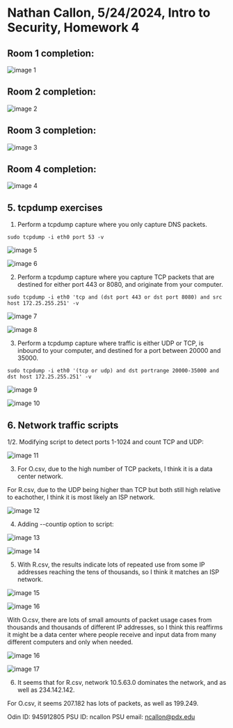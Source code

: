 # Nathan Callon, 5/24/2024, Intro to Security, Homework 4

## Room 1 completion:

![image 1](image.png)

## Room 2 completion:

![image 2](image-1.png)

## Room 3 completion:

![image 3](image-2.png)

## Room 4 completion:

![image 4](image-3.png)

## 5. tcpdump exercises

1. Perform a tcpdump capture where you only capture DNS packets.

```
sudo tcpdump -i eth0 port 53 -v
```

![image 5](image-4.png)

![image 6](image-7.png)

2. Perform a tcpdump capture where you capture TCP packets that are destined for either port 443 or 8080, and originate from your computer.

```
sudo tcpdump -i eth0 'tcp and (dst port 443 or dst port 8080) and src host 172.25.255.251' -v
```

![image 7](image-5.png)

![image 8](image-6.png)

3. Perform a tcpdump capture where traffic is either UDP or TCP, is inbound to your computer, and destined for a port between 20000 and 35000.

```
sudo tcpdump -i eth0 '(tcp or udp) and dst portrange 20000-35000 and dst host 172.25.255.251' -v
```

![image 9](image-8.png)

![image 10](image-9.png)

## 6. Network traffic scripts

1/2. Modifying script to detect ports 1-1024 and count TCP and UDP:

![image 11](image-11.png)

3. For O.csv, due to the high number of TCP packets, I think it is a data center network.

For R.csv, due to the UDP being higher than TCP but both still high relative to eachother, I think it is most likely an ISP network.

![image 12](image-12.png)

4. Adding --countip option to script:

![image 13](image-13.png)

![image 14](image-14.png)

5. With R.csv, the results indicate lots of repeated use from some IP addresses reaching the tens of thousands, so I think it matches an ISP network.

![image 15](image-15.png)

![image 16](image-18.png)

With O.csv, there are lots of small amounts of packet usage cases from thousands and thousands of different IP addresses, so I think this reaffirms it might be a data center where people receive and input data from many different computers and only when needed.

![image 16](image-16.png)

![image 17](image-17.png)

6. It seems that for R.csv, network 10.5.63.0 dominates the network, and as well as 234.142.142.

For O.csv, it seems 207.182 has lots of packets, as well as 199.249.

Odin ID: 945912805
PSU ID: ncallon
PSU email: ncallon@pdx.edu

